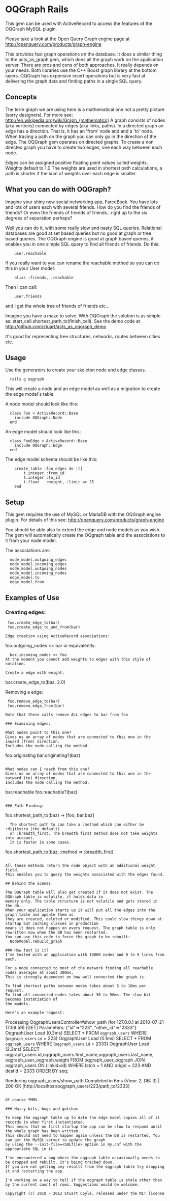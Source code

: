# OQGraph Rails

This gem can be used with ActiveRecord to access the features of the OQGraph
MySQL plugin. 

Please take a look at the Open Query Graph engine page at http://openquery.com/products/graph-engine

This provides fast graph operations on the database. It does a similar thing to the 
acts_as_graph gem, which does all the graph work on the application server. There are 
pros and cons of both approaches, It really depends on your needs. Both libraries 
use the C++ Boost graph library at the bottom layers. OQGraph has expensive 
insert operations but is very fast at delivering the graph data and finding paths in a single SQL query.

## Concepts

The term graph we are using here is a mathematical one not a pretty picture (sorry designers). 
For more see: http://en.wikipedia.org/wiki/Graph_(mathematics) 
A graph consists of nodes (aka vertices) connected by edges (aka links, paths). 
In a directed graph an edge has a direction. That is, it has an 'from' node and and a 'to' node.
When tracing a path on the graph you can only go in the direction of the edge.
The OQGraph gem operates on directed graphs. To create a non directed graph you have to create two edges,
one each way between each node.

Edges can be assigned positive floating point values called weights. Weights default to 1.0
The weights are used in shortest path calculations, a path is shorter if the sum of weights over each edge is smaller.

## What you can do with OQGraph?

Imagine your shiny new social networking app, FarceBook.
You have lots and lots of users each with several friends. How do you find the friends of friends?
Or even the friends of friends of friends...right up to the six degrees of separation perhaps?

Well you can do it, with some really slow and nasty SQL queries. Relational databases are good at set
based queries but no good at graph or tree based queries. The OQGraph engine is good at graph based queries, 
it enables you in one simple SQL query to find all friends of friends. 
Do this: 

```
    user.reachable
```

If you really want to you can rename the reachable method so you can do this in your User model:

```
    alias :friends, :reachable
```

Then I can call: 

```
    user.friends
```

and I get the whole tree of friends of friends etc...
             
Imagine you have a maze to solve. With OQGraph the solution is as simple as: start_cell.shortest_path_to(finish_cell).
See the demo code at http://github.com/stuart/acts_as_oqgraph_demo

It's good for representing tree structures, networks, routes between cities etc.

## Usage

Use the generators to create your skeleton node and edge classes.
  
```
  rails g oqgraph
```

This will create a node and an edge model as well as a migration to
create the edge model's table.

A node model should look like this:

```
  class Foo < ActiveRecord::Base
    include OQGraph::Node
  end
```

An edge model should look like this:

```
  class FooEdge < ActiveRecord::Base
    include OQGraph::Edge
  end
```

The edge model schema should be like this:

```
    create_table :foo_edges do |t|
        t.integer :from_id
        t.integer :to_id
        t.float   :weight, :limit => 25
    end
```

## Setup

This gem requires the use of MySQL or MariaDB with the OQGraph engine plugin.
For details of this see: http://openquery.com/products/graph-engine

You should be able also to extend the edge and node models as you wish.
The gem will automatically create the OQgraph table and the associations to it from your node model.

The associations are:

```
  node_model.outgoing_edges
  node_model.incoming_edges
  node_model.outgoing_nodes
  node_model.incoming_nodes
  edge_model.to
  edge_model.from
```

## Examples of Use

### Creating edges:

```
 foo.create_edge_to(bar)
 foo.create_edge_to_and_from(bar)

Edge creation using ActiveRecord associations: 
```
 foo.outgoing_nodes << bar
or equivalently:
```
  bar.incoming_nodes << foo
At the moment you cannot add weights to edges with this style of notation.

Create a edge with weight:
```
 bar.create_edge_to(baz, 2.0)
 
Removing a edge:
```
 foo.remove_edge_to(bar)
 foo.remove_edge_from(bar)

Note that these calls remove ALL edges to bar from foo

### Examining edges: 

What nodes point to this one?
Gives us an array of nodes that are connected to this one in the inward (from) direction.
Includes the node calling the method.

```
 foo.originating
 bar.originating?(baz)
```

What nodes can I reach from this one?
Gives us an array of nodes that are connected to this one in the outward (to) direction.
Includes the node calling the method.

```
 bar.reachable
 foo.reachable?(baz)
```

### Path Finding:

```
  foo.shortest_path_to(baz) 
  -> [foo, bar,baz]
``` 
  The shortest path to can take a :method which can either be :dijikstra (the default)
  or :breadth_first. The breadth first method does not take weights into account.
  It is faster in some cases.

```
  foo.shortest_path_to(baz, :method => :breadth_first)
```

All these methods return the node object with an additional weight field.
This enables you to query the weights associated with the edges found.

## Behind the Scenes

The OQGraph table will also get created if it does not exist. The OQGraph table is volatile, it holds data in 
memory only. The table structure is not volatile and gets stored in the db. 
When your application starts up it will put all the edges into the graph table and update them as
they are created, deleted or modified. This could slow things down at startup but caching classes in production
means it does not happen on every request. The graph table is only rewritten now when the DB has been restarted.
You can use this code to force the graph to be rebuilt:
  NodeModel.rebuild_graph

### How fast is it?
I've tested with an application with 10000 nodes and 0 to 9 links from each.

For a node connected to most of the network finding all reachable nodes averages at about 300ms.
This is strongly dependent on how well connected the graph is.

To find shortest paths between nodes takes about 5 to 10ms per request.
To find all connected nodes takes about 30 to 50ms. The slow bit becomes instatiation of
the models.

Here's an example request: 

```
  Processing OqgraphUsersController#show_path (for 127.0.0.1 at 2010-07-21 17:09:59) [GET]
  Parameters: {"id"=>"223", "other_id"=>"2333"}
    OqgraphUser Load (0.3ms)   SELECT * FROM `oqgraph_users` WHERE (`oqgraph_users`.`id` = 223) 
    OqgraphUser Load (0.1ms)   SELECT * FROM `oqgraph_users` WHERE (`oqgraph_users`.`id` = 2333) 
    OqgraphUser Load (2.2ms)   SELECT oqgraph_users.id,oqgraph_users.first_name,oqgraph_users.last_name, oqgraph_user_oqgraph.weight FROM oqgraph_user_oqgraph     JOIN oqgraph_users ON (linkid=id) WHERE latch = 1 AND origid = 223 AND destid = 2333
    ORDER BY seq;     

  Rendering oqgraph_users/show_path
  Completed in 6ms (View: 2, DB: 3) | 200 OK [http://localhost/oqgraph_users/223/path_to/2333]
```

Of course YMMV.

### Hairy bits, bugs and gotchas

To keep the oqgraph table up to date the edge model copies all of it records in when first instantiated.
This means that on first startup the app can be slow to respond until the whole graph has been written.
This should not need to happen again unless the DB is restarted. You can get the MySQL server to update the graph
by using the --init-file=<SQLfile> option in my.cnf with the appropriate SQL in it.

I've encountered a bug where the oqgraph table occasionally needs to be dropped and rebuilt. It's being tracked down.
If you are not getting any results from the oqgraph table try dropping it and restarting the app.

I'm working on a way to tell if the oqgraph table is stale other than by the current count of rows. Suggestions would be welcome.

Copyright (c) 2010 - 2012 Stuart Coyle, released under the MIT license
